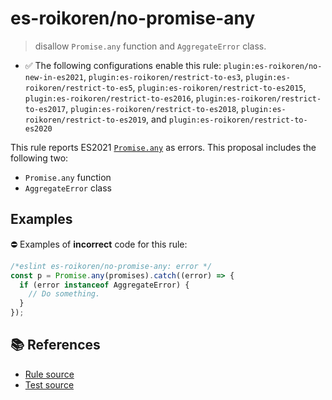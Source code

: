 # es-roikoren/no-promise-any
> disallow `Promise.any` function and `AggregateError` class.

- ✅ The following configurations enable this rule: `plugin:es-roikoren/no-new-in-es2021`, `plugin:es-roikoren/restrict-to-es3`, `plugin:es-roikoren/restrict-to-es5`, `plugin:es-roikoren/restrict-to-es2015`, `plugin:es-roikoren/restrict-to-es2016`, `plugin:es-roikoren/restrict-to-es2017`, `plugin:es-roikoren/restrict-to-es2018`, `plugin:es-roikoren/restrict-to-es2019`, and `plugin:es-roikoren/restrict-to-es2020`

This rule reports ES2021 [`Promise.any`](https://github.com/tc39/proposal-promise-any) as errors.
This proposal includes the following two:

- `Promise.any` function
- `AggregateError` class

## Examples

⛔ Examples of **incorrect** code for this rule:

```js
/*eslint es-roikoren/no-promise-any: error */
const p = Promise.any(promises).catch((error) => {
  if (error instanceof AggregateError) {
    // Do something.
  }
});
```

## 📚 References

- [Rule source](https://github.com/roikoren755/eslint-plugin-es/blob/v2.0.4/src/rules/no-promise-any.ts)
- [Test source](https://github.com/roikoren755/eslint-plugin-es/blob/v2.0.4/tests/src/rules/no-promise-any.ts)
